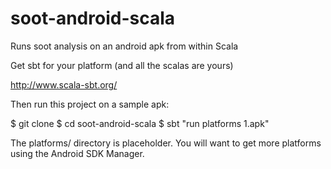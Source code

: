 # soot-android-scala
Runs soot analysis on an android apk from within Scala

Get sbt for your platform (and all the scalas are yours)

http://www.scala-sbt.org/

Then run this project on a sample apk:

$ git clone <this-repo>
$ cd soot-android-scala
$ sbt "run platforms 1.apk"

The platforms/ directory is placeholder.  You will want to get more platforms using the Android SDK Manager.
